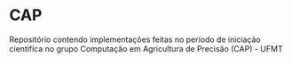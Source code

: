 # CAP
Repositório contendo implementações feitas no período de iniciação cientifica no grupo Computação em Agricultura de Precisão (CAP) - UFMT
